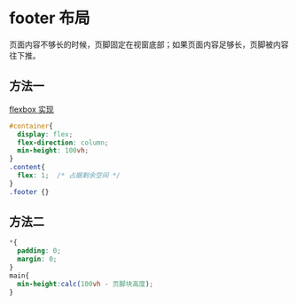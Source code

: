 # footer 布局
页面内容不够长的时候，页脚固定在视窗底部；如果页面内容足够长，页脚被内容往下推。

## 方法一
[flexbox 实现](https://www.jianshu.com/p/127dd8cd42de)
```css
#container{
  display: flex;
  flex-direction: column;
  min-height: 100vh;
}
.content{
  flex: 1;  /* 占据剩余空间 */
}
.footer {}
```

## 方法二
```css
*{
  padding: 0;
  margin: 0;
}
main{
  min-height:calc(100vh - 页脚块高度);  
}
```

